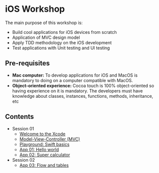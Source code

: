 # iOS Workshop

The main purpose of this workshop is:

- Build cool applications for iOS devices from scratch
- Application of MVC design model 
- Apply TDD methodology on the iOS development
- Test applications with Unit testing and UI testing

## Pre-requisites

- **Mac computer:** To develop applications for iOS and MacOS is mandatory to doing on a computer compatible with MacOS.
- **Object-oriented experience:** Cocoa touch is 100% object-oriented so having experience on it is mandatory. The developers must have knowledge about classes, instances, functions, methods, inheritance, etc

## Contents 
* Session 01
  * [Welcome to the Xcode](./Docs/Xcode/)
  * [Model-View-Controller (MVC) ](./Docs/MVC/)
  * [Playground: Swift basics](./Examples/Example_00_Swift/)
  * [App 01: Hello world](./Examples/Example_01_HelloWorld/) 
  * [App 02: Super calculator](./Examples/Example_02_Calculator/)
* Session 02
  * [App 03: Flow and tables](./Examples/Example_03_Flow_And_Tables/)
  
